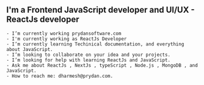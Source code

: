 ## I'm a Frontend JavaScript developer and UI/UX - ReactJs developer

    - I’m currently working prydansoftware.com
    - I'm currently working as ReactJs Developer 
    - I’m currently learning Techinical documentation, and everything about JavaScript.
    - I’m looking to collaborate on your idea and your projects.
    - I’m looking for help with learning ReactJs and JavaScript.
    - Ask me about ReactJs , NextJs , typeScript , Node.js , MongoDB , and JavaScript.
    - How to reach me: dharmesh@prydan.com.
